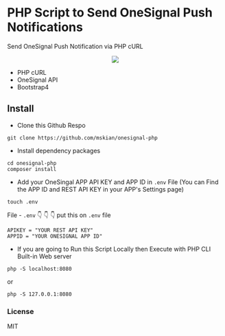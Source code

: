 # PHP Script to Send OneSignal Push Notifications

<p>Send OneSignal Push Notification via PHP cURL</p>

<p align="center">
<img src="https://raw.githubusercontent.com/mskian/onesignal-php/master/screenshot.png">
</p>

- PHP cURL
- OneSignal API
- Bootstrap4

## Install

- Clone this Github Respo

```
git clone https://github.com/mskian/onesignal-php
```

- Install dependency packages

```
cd onesignal-php
composer install
```

- Add your OneSingal APP API KEY and APP ID  in `.env` File (You can Find the APP ID and REST API KEY in your APP's Settings page)

```
touch .env
```

File - `.env`  👇 👇 👇 put this on `.env` file

```
APIKEY = "YOUR REST API KEY"
APPID = "YOUR ONESIGNAL APP ID"
```

- If you are going to Run this Script Locally then Execute with PHP CLI Built-in Web server

```
php -S localhost:8080
```

or

```
php -S 127.0.0.1:8080
```

### License

MIT
